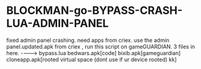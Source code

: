 # BLOCKMAN-go-BYPASS-CRASH-LUA-ADMIN-PANEL
fixed admin panel crashing. need apps from criex. use the admin panel.updated.apk from criex , run this script on gameGUARDIAN.     3 files in here.  ----> bypass.lua           bedwars.apk[code]         bixib.apk[gameguardian]  cloneapp.apk[rooted virtual space (dont use if ur device rooted) kk]
